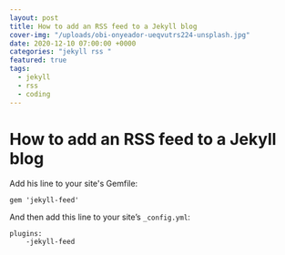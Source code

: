 ```yaml
---
layout: post
title: How to add an RSS feed to a Jekyll blog
cover-img: "/uploads/obi-onyeador-ueqvutrs224-unsplash.jpg"
date: 2020-12-10 07:00:00 +0000
categories: "jekyll rss "
featured: true
tags:
  - jekyll
  - rss
  - coding
---
```


# How to add an RSS feed to a Jekyll blog

Add his line to your site's Gemfile:

    gem 'jekyll-feed'

And then add this line to your site’s `_config.yml`:

    plugins:
    	-jekyll-feed
